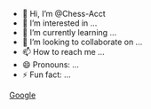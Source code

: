 - 👋 Hi, I’m @Chess-Acct
- 👀 I’m interested in ...
- 🌱 I’m currently learning ...
- 💞️ I’m looking to collaborate on ...
- 📫 How to reach me ...
- 😄 Pronouns: ...
- ⚡ Fun fact: ...

<!---
Chess-Acct/Chess-Acct is a ✨ special ✨ repository because its `README.md` (this file) appears on your GitHub profile.
You can click the Preview link to take a look at your changes.
--->

[Google](https://google.com)
